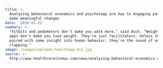 ```yaml
---
title: >-
  Analyzing behavioral economics and psychology are key to engaging patients to
  make meaningful changes
date: '2018-01-22'
summary: >-
  "Fitbits and pedometers don't make you walk more," said Asch. “Weight loss
  apps don't make you lose weight. They're just facilitators. Unless they're
  paired with some insight into human behavior, they're the sound of one hand
  clapping."
image: /images/uploads/healthapp-min.jpg
source: >-
  http://www.healthcareitnews.com/news/analyzing-behavioral-economics-and-psychology-are-key-engaging-patients-make-meaningful-changes
---
```


